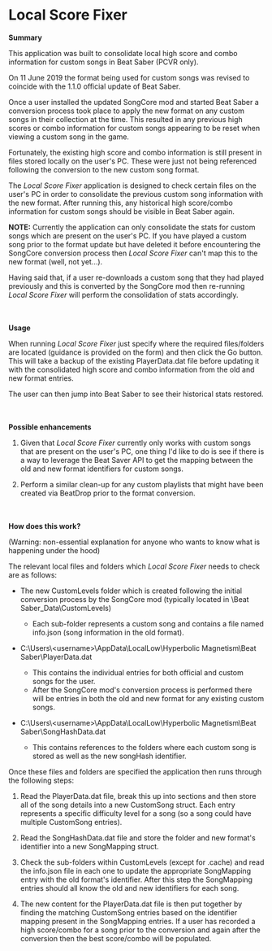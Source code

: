 # Local Score Fixer
<b>Summary</b>

This application was built to consolidate local high score and combo information for custom songs in Beat Saber (PCVR only).

On 11 June 2019 the format being used for custom songs was revised to coincide with the 1.1.0 official update of Beat Saber.

Once a user installed the updated SongCore mod and started Beat Saber a conversion process took place to apply the new format on any custom songs in their collection at the time. This resulted in any previous high scores or combo information for custom songs appearing to be reset when viewing a custom song in the game.

Fortunately, the existing high score and combo information is still present in files stored locally on the user's PC. These were just not being referenced following the conversion to the new custom song format.

The <i>Local Score Fixer</i> application is designed to check certain files on the user's PC in order to consolidate the previous custom song information with the new format. After running this, any historical high score/combo information for custom songs should be visible in Beat Saber again.

<b>NOTE:</b> Currently the application can only consolidate the stats for custom songs which are present on the user's PC. If you have played a custom song prior to the format update but have deleted it before encountering the SongCore conversion process then <i>Local Score Fixer</i> can't map this to the new format (well, not yet...).

Having said that, if a user re-downloads a custom song that they had played previously and this is converted by the SongCore mod then re-running <i>Local Score Fixer</i> will perform the consolidation of stats accordingly.


<br><br><b>Usage</b>

When running <i>Local Score Fixer</i> just specify where the required files/folders are located (guidance is provided on the form) and then click the Go button. This will take a backup of the existing PlayerData.dat file before updating it with the consolidated high score and combo information from the old and new format entries.

The user can then jump into Beat Saber to see their historical stats restored.


<br><br><b>Possible enhancements</b>

1. Given that <i>Local Score Fixer</i> currently only works with custom songs that are present on the user's PC, one thing I'd like to do is see if there is a way to leverage the Beat Saver API to get the mapping between the old and new format identifiers for custom songs.

2. Perform a similar clean-up for any custom playlists that might have been created via BeatDrop prior to the format conversion.


<br><br><b>How does this work?</b>

(Warning: non-essential explanation for anyone who wants to know what is happening under the hood)

The relevant local files and folders which <i>Local Score Fixer</i> needs to check are as follows:
- The new CustomLevels folder which is created following the initial conversion process by the SongCore mod (typically located in <Beat Saber install folder>\Beat Saber_Data\CustomLevels\)
  - Each sub-folder represents a custom song and contains a file named info.json (song information in the old format).

- C:\Users\\\<username>\AppData\LocalLow\Hyperbolic Magnetism\Beat Saber\PlayerData.dat
  - This contains the individual entries for both official and custom songs for the user.
  - After the SongCore mod's conversion process is performed there will be entries in both the old and new format for any existing custom songs.

- C:\Users\\\<username>\AppData\LocalLow\Hyperbolic Magnetism\Beat Saber\SongHashData.dat
  - This contains references to the folders where each custom song is stored as well as the new songHash identifier.

Once these files and folders are specified the application then runs through the following steps:
1. Read the PlayerData.dat file, break this up into sections and then store all of the song details into a new CustomSong struct. Each entry represents a specific difficulty level for a song (so a song could have multiple CustomSong entries).

2. Read the SongHashData.dat file and store the folder and new format's identifier into a new SongMapping struct.

3. Check the sub-folders within CustomLevels (except for .cache) and read the info.json file in each one to update the appropriate SongMapping entry with the old format's identifier. After this step the SongMapping entries should all know the old and new identifiers for each song.

4. The new content for the PlayerData.dat file is then put together by finding the matching CustomSong entries based on the identifier mapping present in the SongMapping entries. If a user has recorded a high score/combo for a song prior to the conversion and again after the conversion then the best score/combo will be populated.
